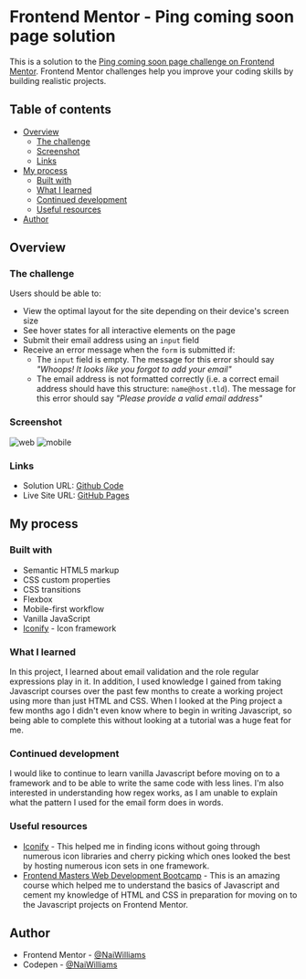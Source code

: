 # Frontend Mentor - Ping coming soon page solution

This is a solution to the [Ping coming soon page challenge on Frontend Mentor](https://www.frontendmentor.io/challenges/ping-single-column-coming-soon-page-5cadd051fec04111f7b848da). Frontend Mentor challenges help you improve your coding skills by building realistic projects. 

## Table of contents

- [Overview](#overview)
  - [The challenge](#the-challenge)
  - [Screenshot](#screenshot)
  - [Links](#links)
- [My process](#my-process)
  - [Built with](#built-with)
  - [What I learned](#what-i-learned)
  - [Continued development](#continued-development)
  - [Useful resources](#useful-resources)
- [Author](#author)

## Overview

### The challenge

Users should be able to:

- View the optimal layout for the site depending on their device's screen size
- See hover states for all interactive elements on the page
- Submit their email address using an `input` field
- Receive an error message when the `form` is submitted if:
	- The `input` field is empty. The message for this error should say *"Whoops! It looks like you forgot to add your email"*
	- The email address is not formatted correctly (i.e. a correct email address should have this structure: `name@host.tld`). The message for this error should say *"Please provide a valid email address"*

### Screenshot

![web](https://user-images.githubusercontent.com/83989593/154333214-e78eedc8-bb6b-4863-a9d3-9b6cedd275a7.png)
![mobile](https://user-images.githubusercontent.com/83989593/154333233-c54a8c2c-3b88-4e9f-9826-dffaf1e6076b.png)



### Links

- Solution URL: [Github Code](https://github.com/NaiWilliams/FrEndMen-Ping)
- Live Site URL: [GitHub Pages](https://naiwilliams.github.io/FrEndMen-Ping/)

## My process

### Built with

- Semantic HTML5 markup
- CSS custom properties
- CSS transitions
- Flexbox
- Mobile-first workflow
- Vanilla JavaScript
- [Iconify](https://iconify.design/) - Icon framework

### What I learned

In this project, I learned about email validation and the role regular expressions play in it. In addition, I used knowledge I gained from taking Javascript courses over the past few months to create a working project using more than just HTML and CSS. When I looked at the Ping project a few months ago I didn't even know where to begin in writing Javascript, so being able to complete this without looking at a tutorial was a huge feat for me.


### Continued development

I would like to continue to learn vanilla Javascript before moving on to a framework and to be able to write the same code with less lines. I'm also interested in understanding how regex works, as I am unable to explain what the pattern I used for the email form does in words.

### Useful resources

- [Iconify](https://iconify.design/) - This helped me in finding icons without going through numerous icon libraries and cherry picking which ones looked the best by hosting numerous icon sets in one framework.
- [Frontend Masters Web Development Bootcamp](https://frontendmasters.com/bootcamp/) - This is an amazing course which helped me to understand the basics of Javascript and cement my knowledge of HTML and CSS in preparation for moving on to the Javascript projects on Frontend Mentor.


## Author

- Frontend Mentor - [@NaiWilliams](https://www.frontendmentor.io/profile/NaiWilliams)
- Codepen - [@NaiWilliams](https://codepen.io/naiwilliams)

